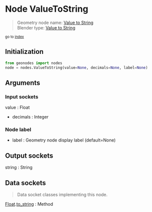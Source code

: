 
# Node ValueToString

> Geometry node name: [Value to String](https://docs.blender.org/manual/en/latest/modeling/geometry_nodes/material/value_to_string.html)<br>
  Blender type: [Value to String](https://docs.blender.org/api/current/bpy.types.FunctionNodeValueToString.html)
  
<sub>go to [index](/docs/index.md)</sub>

## Initialization

```python
from geonodes import nodes
node = nodes.ValueToString(value=None, decimals=None, label=None)
```



## Arguments


### Input sockets

value : Float
- decimals : Integer

### Node label

- label : Geometry node display label (default=None)

## Output sockets

string : String

## Data sockets

> Data socket classes implementing this node.
  
[Float](/docs/sockets/Float.md).[to_string](/docs/sockets/Float.md#to_string) : Method

